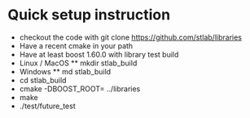 Quick setup instruction
=======================

* checkout the code with git clone https://github.com/stlab/libraries
* Have a recent cmake in your path
* Have at least boost 1.60.0 with library test build
* Linux / MacOS
** mkdir stlab_build
* Windows 
** md stlab_build
* cd stlab_build
* cmake -DBOOST_ROOT=<path to the boost folder> ../libraries
* make
* ./test/future_test


